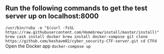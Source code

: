 ## Run the following commands to get the test server up on localhost:8000

`
/usr/bin/ruby -e "$(curl -fsSL https://raw.githubusercontent.com/Homebrew/install/master/install)"
brew cask install docker
brew install docker-compose
git clone https://github.com/keshavm02/cyber_security-CTF-server.git
cd CTFd
`
Open the Docker app
`
docker-compose up
`

